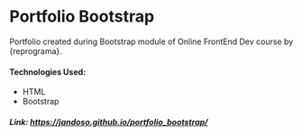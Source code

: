 # Portfolio Bootstrap

Portfolio created during Bootstrap module of Online FrontEnd Dev course by {reprograma}.

#### Technologies Used:
- HTML
- Bootstrap

##### Link: https://jandoso.github.io/portfolio_bootstrap/
